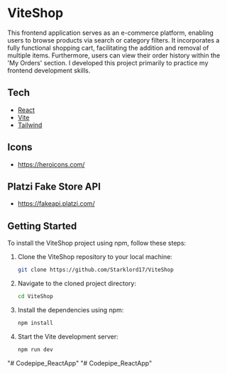 # ViteShop

This frontend application serves as an e-commerce platform, enabling users to browse products via search or category filters. It incorporates a fully functional shopping cart, facilitating the addition and removal of multiple items. Furthermore, users can view their order history within the 'My Orders' section. I developed this project primarily to practice my frontend development skills.

## Tech

- [React](https://react.dev/)
- [Vite](https://vitejs.dev/)
- [Tailwind](https://tailwindcss.com/)

## Icons

- https://heroicons.com/

## Platzi Fake Store API

- https://fakeapi.platzi.com/


## Getting Started

To install the ViteShop project using npm, follow these steps:

1. Clone the ViteShop repository to your local machine:
   ```bash
   git clone https://github.com/Starklord17/ViteShop
   ```

2. Navigate to the cloned project directory:
   ```bash
   cd ViteShop
   ```

3. Install the dependencies using npm:
   ```bash
   npm install
   ```

4. Start the Vite development server:
   ```bash
   npm run dev
   ```
"# Codepipe_ReactApp" 
"# Codepipe_ReactApp" 
